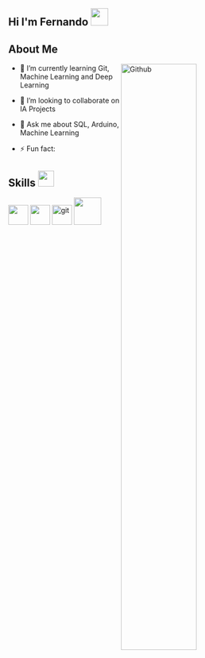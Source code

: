 
  
## Hi I'm Fernando <img src="https://media.giphy.com/media/hvRJCLFzcasrR4ia7z/giphy.gif" width="35"></h1>

<h2> About Me </h2>

<img width="55%" align="right" alt="Github" src="https://raw.githubusercontent.com/onimur/.github/master/.resources/git-header.svg" />
  
- 🌱 I’m currently learning Git, Machine Learning and Deep Learning
  
- 👯 I’m looking to collaborate on IA Projects
  
- 💬 Ask me about SQL, Arduino, Machine Learning
  
- ⚡ Fun fact: 
  
<h2> Skills <img src = "https://media2.giphy.com/media/QssGEmpkyEOhBCb7e1/giphy.gif?cid=ecf05e47a0n3gi1bfqntqmob8g9aid1oyj2wr3ds3mg700bl&rid=giphy.gif" width = 32px> </h2>

<p>
    <img width="40px" src="https://upload.wikimedia.org/wikipedia/commons/thumb/9/9a/Visual_Studio_Code_1.35_icon.svg/2048px-Visual_Studio_Code_1.35_icon.svg.png">
    <img width="40px" src="https://raw.githubusercontent.com/rahulbanerjee26/githubAboutMeGenerator/main/icons/python.svg">
    <img width="40px" src="https://www.vectorlogo.zone/logos/git-scm/git-scm-icon.svg" alt="git">
    <img width="55px" src="https://img.icons8.com/color/48/000000/mysql-logo.png">
</p>

